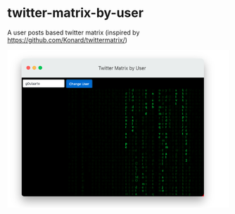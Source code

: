 # twitter-matrix-by-user
A user posts based twitter matrix (inspired by https://github.com/Konard/twittermatrix/)

![](demo.png)

